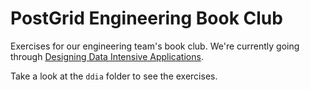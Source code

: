 # PostGrid Engineering Book Club

Exercises for our engineering team's book club. We're currently going through [Designing Data Intensive Applications](https://www.oreilly.com/library/view/designing-data-intensive-applications/9781491903063/).

Take a look at the `ddia` folder to see the exercises.

